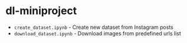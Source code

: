 # dl-miniproject

- `create_dataset.ipynb` - Create new dataset from Instagram posts
- `download_dataset.ipynb` - Download images from predefined urls list